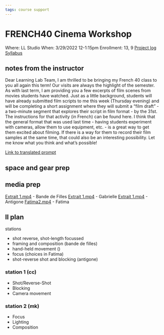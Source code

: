 ```yaml
---
tags: course support
---
```

# FRENCH40 Cinema Workshop

Where: LL Studio
When: 3/29/2022 12-1:15pm
Enrollment: 13, 9
[Project log](https://docs.google.com/document/d/19AovbJNWZfvjkQyh-cdcKHdNgFIBmO5UvlVpAQiqFhc/edit#)
[Syllabus](https://airtable.com/appOgUGNrRPyW0xRm/tblF0oKLCPhK6TnAe/viwxouIdoOK1PvsTF/recxLmxSlP4D6bL8y/flde6CJXApRaFoOpC/attjd2qCu9MrbXYtF?blocks=hide)

## notes from the instructor
Dear Learning Lab Team,
I am thrilled to be bringing my French 40 class to you all again this term! Our visits are always the highlight of the semester.
As with last term, I am providing you a few excerpts of film scenes from movies students have watched. Just as a little background, students will have already submitted film scripts to me this week (Thursday evening) and will be completing a short assignment where they will submit a “film draft” - a two-minute segment that explores their script in film format - by the 31st. The instructions for that activity (in French) can be found here.
I think that the general format that was used last time - having students experiment with cameras, allow them to use equipment, etc. - is a great way to get them excited about filming. If there is a way for them to record their film samples at the same time, that could also be an interesting possibility. Let me know what you think and what’s possible!

[Link to translated prompt](https://docs.google.com/document/d/1sN6v28nwXPMpjlXhDTEZU6yLvGwajGD0iJCEvbwlGGU/edit?usp=sharing)

## space and gear prep

## media prep

[Extrait 1.mp4](https://drive.google.com/file/d/191WHIcKQPyAxIwuYT7r_b_KfF5HYaAZ-/view?usp=sharing) - Bande de Filles
[Extrait 1.mp4](https://drive.google.com/file/d/1N2eVWPTRB26HuuWFGEKCWFdqDuwJvfFw/view?usp=sharing) - Gabrielle
[Extrait 1.mp4](https://drive.google.com/file/d/1vcI9HXxyPA5672IYxzMKfaLwNKd3W4jD/view?usp=sharing) - Antigone
[Fatima2.mp4](https://drive.google.com/file/d/1V3VmB_qggwu7fYbIieUch7er9ZrdOBhN/view?usp=sharing) - Fatima

## ll plan

stations
* shot reverse, shot-length focussed
* framing and composition (bande de filles)
* hand-held movement ()
* focus (choices in Fatima)
* shot-reverse shot and blocking (antigone)

### station 1 (cc) 
* Shot/Reverse-Shot
* Blocking
* Camera movement

### station 2 (mk)
* Focus
* Lighting
* Composition